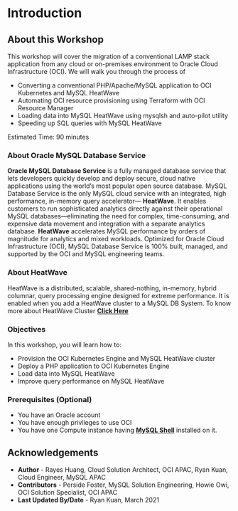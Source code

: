 # Introduction

## About this Workshop

This workshop will cover the migration of a conventional LAMP stack application from any cloud or on-premises environment to Oracle Cloud Infrastructure (OCI). We will walk you through the process of 
* Converting a conventional PHP/Apache/MySQL application to OCI Kubernetes and MySQL HeatWave
* Automating OCI resource provisioning using Terraform with OCI Resource Manager
* Loading data into MySQL HeatWave using mysqlsh and auto-pilot utility
* Speeding up SQL queries with MySQL HeatWave

[](youtube:oU5p-MztPCA)

Estimated Time: 90 minutes

### About Oracle MySQL Database Service

**Oracle MySQL Database Service** is a fully managed database service that lets developers quickly develop and deploy secure, cloud native applications using the world’s most popular open source database. MySQL Database Service is the only MySQL cloud service with an integrated, high performance, in-memory query accelerator—
**HeatWave**. It enables customers to run sophisticated analytics directly against their operational MySQL databases—eliminating the need for complex, time-consuming, and expensive data movement and integration with a separate analytics database. **HeatWave** accelerates MySQL performance by orders of magnitude for analytics and mixed workloads. Optimized for Oracle Cloud Infrastructure (OCI), MySQL Database Service is 100% built, managed, and supported by the OCI and MySQL engineering teams.

### About HeatWave

HeatWave is a distributed, scalable, shared-nothing, in-memory, hybrid columnar, query processing engine designed for extreme performance. It is enabled when you add a HeatWave cluster to a MySQL DB System. To know more about HeatWave Cluster <a href="https://dev.mysql.com/doc/heatwave/en/heatwave-introduction.html" target="\_blank">**Click Here**</a>


### Objectives

In this workshop, you will learn how to:
* Provision the OCI Kubernetes Engine and MySQL HeatWave cluster
* Deploy a PHP application to OCI Kubernetes Engine
* Load data into MySQL HeatWave
* Improve query performance on MySQL HeatWave

### Prerequisites (Optional)

* You have an Oracle account
* You have enough privileges to use OCI
* You have one Compute instance having <a href="https://dev.mysql.com/doc/mysql-shell/8.0/en/mysql-shell-install.html" target="\_blank">**MySQL Shell**</a> installed on it.

## Acknowledgements
* **Author** 
             - Rayes Huang, Cloud Solution Architect, OCI APAC, Ryan Kuan, Cloud Engineer, MySQL APAC
* **Contributors** 
			 - Perside Foster, MySQL Solution Engineering, Howie Owi, OCI Solution Specialist, OCI APAC
* **Last Updated By/Date** - Ryan Kuan, March 2021